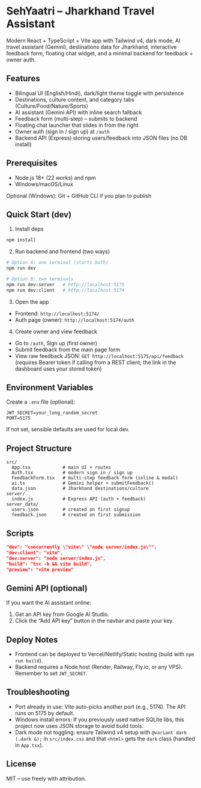 # SehYaatri – Jharkhand Travel Assistant

Modern React + TypeScript + Vite app with Tailwind v4, dark mode, AI travel assistant (Gemini), destinations data for Jharkhand, interactive feedback form, floating chat widget, and a minimal backend for feedback + owner auth.

## Features

- Bilingual UI (English/Hindi), dark/light theme toggle with persistence
- Destinations, culture content, and category tabs (Culture/Food/Nature/Sports)
- AI assistant (Gemini API) with inline search fallback
- Feedback form (multi-step) – submits to backend
- Floating chat launcher that slides in from the right
- Owner auth (sign in / sign up) at `/auth`
- Backend API (Express) storing users/feedback into JSON files (no DB install)

## Prerequisites

- Node.js 18+ (22 works) and npm
- Windows/macOS/Linux

Optional (Windows): Git + GitHub CLI if you plan to publish

## Quick Start (dev)

1. Install deps
```bash
npm install
```

2. Run backend and frontend (two ways)
```bash
# Option A: one terminal (starts both)
npm run dev

# Option B: two terminals
npm run dev:server   # http://localhost:5175
npm run dev:client   # http://localhost:5174
```

3. Open the app
- Frontend: `http://localhost:5174/`
- Auth page (owner): `http://localhost:5174/auth`

4. Create owner and view feedback
- Go to `/auth`, Sign up (first owner)
- Submit feedback from the main page form
- View raw feedback JSON: `GET http://localhost:5175/api/feedback` (requires Bearer token if calling from a REST client; the link in the dashboard uses your stored token)

## Environment Variables

Create a `.env` file (optional):
```
JWT_SECRET=your_long_random_secret
PORT=5175
```

If not set, sensible defaults are used for local dev.

## Project Structure

```
src/
  App.tsx            # main UI + routes
  Auth.tsx           # modern sign in / sign up
  FeedbackForm.tsx   # multi-step feedback form (inline & modal)
  ai.ts              # Gemini helper + submitFeedback()
  data.json          # Jharkhand destinations/culture
server/
  index.js           # Express API (auth + feedback)
server_data/
  users.json         # created on first signup
  feedback.json      # created on first submission
```

## Scripts

```json
"dev": "concurrently \"vite\" \"node server/index.js\"",
"dev:client": "vite",
"dev:server": "node server/index.js",
"build": "tsc -b && vite build",
"preview": "vite preview"
```

## Gemini API (optional)

If you want the AI assistant online:
1. Get an API key from Google AI Studio.
2. Click the “Add API key” button in the navbar and paste your key.

## Deploy Notes

- Frontend can be deployed to Vercel/Netlify/Static hosting (build with `npm run build`).
- Backend requires a Node host (Render, Railway, Fly.io, or any VPS). Remember to set `JWT_SECRET`.

## Troubleshooting

- Port already in use: Vite auto-picks another port (e.g., 5174). The API runs on 5175 by default.
- Windows install errors: If you previously used native SQLite libs, this project now uses JSON storage to avoid build tools.
- Dark mode not toggling: ensure Tailwind v4 setup with `@variant dark (.dark &);` in `src/index.css` and that `<html>` gets the `dark` class (handled in `App.tsx`).

## License

MIT – use freely with attribution.
